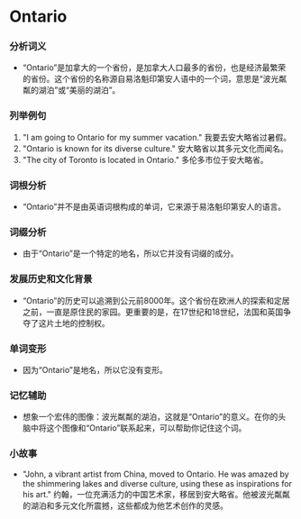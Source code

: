 # Ontario

### 分析词义

  

*   “Ontario”是加拿大的一个省份，是加拿大人口最多的省份，也是经济最繁荣的省份。这个省份的名称源自易洛魁印第安人语中的一个词，意思是“波光粼粼的湖泊”或“美丽的湖泊”。

  

### 列举例句

  

1.  "I am going to Ontario for my summer vacation." 我要去安大略省过暑假。
2.  "Ontario is known for its diverse culture." 安大略省以其多元文化而闻名。
3.  "The city of Toronto is located in Ontario." 多伦多市位于安大略省。

  

### 词根分析

  

*   “Ontario”并不是由英语词根构成的单词，它来源于易洛魁印第安人的语言。

  

### 词缀分析

  

*   由于“Ontario”是一个特定的地名，所以它并没有词缀的成分。

  

### 发展历史和文化背景

  

*   “Ontario”的历史可以追溯到公元前8000年。这个省份在欧洲人的探索和定居之前，一直是原住民的家园。更重要的是，在17世纪和18世纪，法国和英国争夺了这片土地的控制权。

  

### 单词变形

  

*   因为“Ontario”是地名，所以它没有变形。

  

### 记忆辅助

  

*   想象一个宏伟的图像：波光粼粼的湖泊，这就是“Ontario”的意义。在你的头脑中将这个图像和“Ontario”联系起来，可以帮助你记住这个词。

  

### 小故事

  

*   "John, a vibrant artist from China, moved to Ontario. He was amazed by the shimmering lakes and diverse culture, using these as inspirations for his art." 约翰，一位充满活力的中国艺术家，移居到安大略省。他被波光粼粼的湖泊和多元文化所震撼，这些都成为他艺术创作的灵感。

